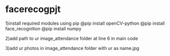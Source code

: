 # facerecogpjt


1)install required modules using pip
@pip install openCV-python
@pip install face_recognition
@pip install numpy

2)add path to ur image_attendance folder at line 6 in main code

3)add ur photos in image_attendance folder with ur as name.jpg 
